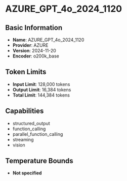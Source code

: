 # AZURE_GPT_4o_2024_1120

## Basic Information
- **Name**: AZURE_GPT_4o_2024_1120
- **Provider**: AZURE
- **Version**: 2024-11-20
- **Encoder**: o200k_base

## Token Limits
- **Input Limit**: 128,000 tokens
- **Output Limit**: 16,384 tokens
- **Total Limit**: 144,384 tokens

## Capabilities
- structured_output
- function_calling
- parallel_function_calling
- streaming
- vision


## Temperature Bounds
- **Not specified**






